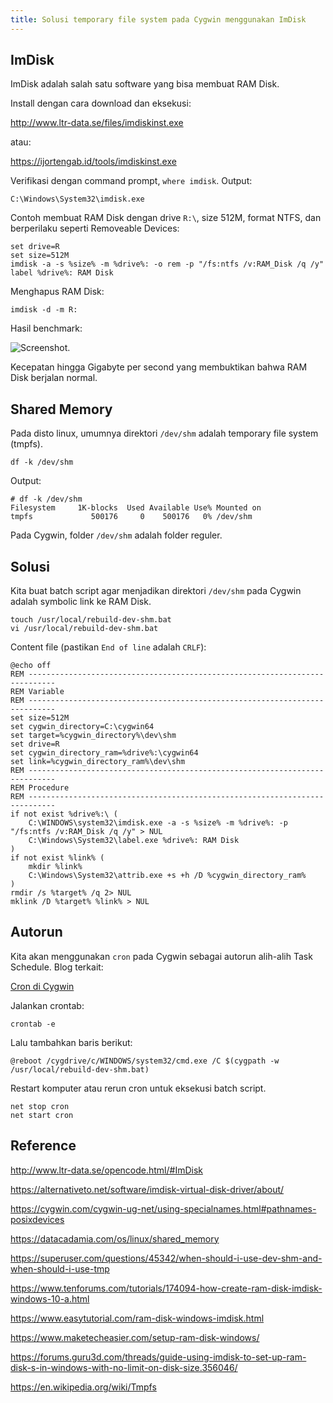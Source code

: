 ```yaml
---
title: Solusi temporary file system pada Cygwin menggunakan ImDisk
---
```


## ImDisk

ImDisk adalah salah satu software yang bisa membuat RAM Disk.

Install dengan cara download dan eksekusi:

http://www.ltr-data.se/files/imdiskinst.exe

atau:

https://ijortengab.id/tools/imdiskinst.exe

Verifikasi dengan command prompt, `where imdisk`. Output:

```
C:\Windows\System32\imdisk.exe
```

Contoh membuat RAM Disk dengan drive `R:\`, size 512M, format NTFS, dan berperilaku seperti Removeable Devices:

```
set drive=R
set size=512M
imdisk -a -s %size% -m %drive%: -o rem -p "/fs:ntfs /v:RAM_Disk /q /y"
label %drive%: RAM Disk
```

Menghapus RAM Disk:

```
imdisk -d -m R:
```

Hasil benchmark:

![Screenshot.](image://ijortengab.id/2022/screenshot.2022-06-07_12.32.12.jpg)

Kecepatan hingga Gigabyte per second yang membuktikan bahwa RAM Disk berjalan normal.

## Shared Memory

Pada disto linux, umumnya direktori `/dev/shm` adalah temporary file system (tmpfs).

```
df -k /dev/shm
```

Output:

```
# df -k /dev/shm
Filesystem     1K-blocks  Used Available Use% Mounted on
tmpfs             500176     0    500176   0% /dev/shm
```

Pada Cygwin, folder `/dev/shm` adalah folder reguler.

## Solusi

Kita buat batch script agar menjadikan direktori `/dev/shm` pada Cygwin adalah
symbolic link ke RAM Disk.

```
touch /usr/local/rebuild-dev-shm.bat
vi /usr/local/rebuild-dev-shm.bat
```

Content file (pastikan `End of line` adalah `CRLF`):

```
@echo off
REM ----------------------------------------------------------------------------
REM Variable
REM ----------------------------------------------------------------------------
set size=512M
set cygwin_directory=C:\cygwin64
set target=%cygwin_directory%\dev\shm
set drive=R
set cygwin_directory_ram=%drive%:\cygwin64
set link=%cygwin_directory_ram%\dev\shm
REM ----------------------------------------------------------------------------
REM Procedure
REM ----------------------------------------------------------------------------
if not exist %drive%:\ (
    C:\WINDOWS\system32\imdisk.exe -a -s %size% -m %drive%: -p "/fs:ntfs /v:RAM_Disk /q /y" > NUL
    C:\Windows\System32\label.exe %drive%: RAM Disk
)
if not exist %link% (
    mkdir %link%
    C:\Windows\System32\attrib.exe +s +h /D %cygwin_directory_ram%
)
rmdir /s %target% /q 2> NUL
mklink /D %target% %link% > NUL
```

## Autorun

Kita akan menggunakan `cron` pada Cygwin sebagai autorun alih-alih Task Schedule. Blog terkait:

[Cron di Cygwin](/blog/2022/03/12/cron-cygwin/)

Jalankan crontab:

```
crontab -e
```

Lalu tambahkan baris berikut:

```
@reboot /cygdrive/c/WINDOWS/system32/cmd.exe /C $(cygpath -w /usr/local/rebuild-dev-shm.bat)
```

Restart komputer atau rerun cron untuk eksekusi batch script.

```
net stop cron
net start cron
```

## Reference

http://www.ltr-data.se/opencode.html/#ImDisk

https://alternativeto.net/software/imdisk-virtual-disk-driver/about/

https://cygwin.com/cygwin-ug-net/using-specialnames.html#pathnames-posixdevices

https://datacadamia.com/os/linux/shared_memory

https://superuser.com/questions/45342/when-should-i-use-dev-shm-and-when-should-i-use-tmp

https://www.tenforums.com/tutorials/174094-how-create-ram-disk-imdisk-windows-10-a.html

https://www.easytutorial.com/ram-disk-windows-imdisk.html

https://www.maketecheasier.com/setup-ram-disk-windows/

https://forums.guru3d.com/threads/guide-using-imdisk-to-set-up-ram-disk-s-in-windows-with-no-limit-on-disk-size.356046/

https://en.wikipedia.org/wiki/Tmpfs
